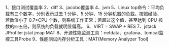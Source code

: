 1、接口测试覆盖率
2、diff
3、jacobo覆盖率
4、jvm
5、Linux top命令：平均负载有三个数字，分别表示过去 1 分钟、5 分钟、15 分钟机器的负载。按照经验，若数值小于 0.7*CPU 个数，则系统工作正常；若超过这个值，甚至达到 CPU 核数的四五倍，则系统的负载就明显偏高。
6、VIRT = SWAP + RES
7、jstack   JProfiler   jstat jmap  MAT
8、开源性能监测工具：netdata、grafana、tomcat监控工具Probe
9、性能测试内存分析工具：MAT(Memory Analyzer Tool)